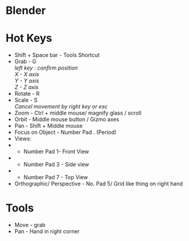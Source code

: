 # Blender

# Hot Keys
* Shift + Space bar - Tools Shortcut
* Grab - G  
*left key : confirm position  
X - X axis  
Y - Y axis  
Z - Z axis*
* Rotate - R
* Scale - S  
*Cancel movement by right key or esc*
* Zoom - Ctrl + middle mouse/ magnify glass / scroll
* Orbit - Middle mouse button / Gizmo axes
* Pan - Shift + Middle mouse
* Focus on Object -  Number Pad . (Period)
* Views:  
* * Number Pad 1-  Front View  
* * Number Pad 3 - Side view  
* * Number Pad 7 - Top View
* Orthographic/ Perspective - No. Pad 5/ Grid like thing on right hand


# Tools
* Move - grab
* Pan - Hand in right corner
